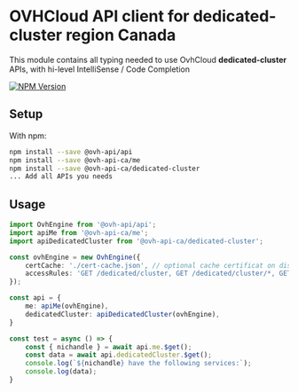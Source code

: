 # OVHCloud API client for **dedicated-cluster** region Canada

This module contains all typing needed to use OvhCloud **dedicated-cluster** APIs, with hi-level IntelliSense / Code Completion

[![NPM Version](https://img.shields.io/npm/v/@ovh-api-ca/dedicated-cluster.svg?style=flat)](https://www.npmjs.org/package/@ovh-api-ca/dedicated-cluster)

## Setup

With npm:

```bash
npm install --save @ovh-api/api
npm install --save @ovh-api-ca/me
npm install --save @ovh-api-ca/dedicated-cluster
... Add all APIs you needs
```

## Usage

```typescript
import OvhEngine from '@ovh-api/api';
import apiMe from '@ovh-api-ca/me';
import apiDedicatedCluster from '@ovh-api-ca/dedicated-cluster';

const ovhEngine = new OvhEngine({ 
    certCache: './cert-cache.json', // optional cache certificat on disk.
    accessRules: 'GET /dedicated/cluster, GET /dedicated/cluster/*, GET /me', // optional limit the requested privileges.
});

const api = {
    me: apiMe(ovhEngine),
    dedicatedCluster: apiDedicatedCluster(ovhEngine),
}

const test = async () => {
    const { nichandle } = await api.me.$get();
    const data = await api.dedicatedCluster.$get();
    console.log(`${nichandle} have the following services:`);
    console.log(data);
}
```
